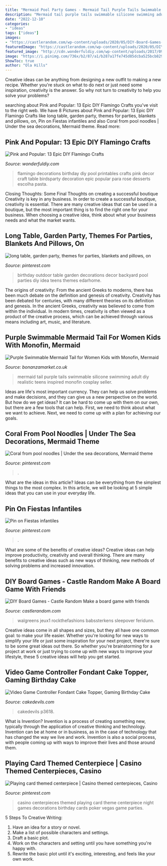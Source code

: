 ```yaml
---
title: "Mermaid Pool Party Games - Mermaid Tail Purple Tails Swimmable Silicone Swimming Adult Diy Realistic Teens Inspired Monofin Cosplay Seller"
description: "Mermaid tail purple tails swimmable silicone swimming adult diy realistic teens inspired monofin cosplay seller"
date: "2022-12-10"
categories:
- "ideas"
tags: ["ideas"]
images:
- "https://castlerandom.com/wp-content/uploads/2020/05/DIY-Board-Games-8.jpg"
featuredImage: "https://castlerandom.com/wp-content/uploads/2020/05/DIY-Board-Games-8.jpg"
featured_image: "http://cdn.wonderfuldiy.com/wp-content/uploads/2017/09/Flamingo-party-decor--768x1024.jpeg"
image: "https://i.pinimg.com/736x/b2/87/a1/b287a17fe745d85dcba525bcb829cc84.jpg"
ShowToc: true
author: "Ola Hills"
---
```



Creative ideas can be anything from designing a new outfit to making a new recipe. Whether you're stuck on what to do next or just need some inspiration, creativity is the answer. So why not turn to creativity to help you solve your problems?

	

		
searching about Pink and Popular: 13 Epic DIY Flamingo Crafts you've visit to the right web. We have 8 Pictures about Pink and Popular: 13 Epic DIY Flamingo Crafts like long table, garden party, themes for parties, blankets and pillows, on, Pin on Fiestas infantiles and also Coral from pool noodles | Under the sea decorations, Mermaid theme. Read more:
		
    
## Pink And Popular: 13 Epic DIY Flamingo Crafts

<img loading=lazy src="http://cdn.wonderfuldiy.com/wp-content/uploads/2017/09/Flamingo-party-decor--768x1024.jpeg" onerror="this.onerror=null;this.src='https://tse4.mm.bing.net/th?id=OIP.qY_R5la22jPctxB8xnmYVAHaJ4&amp;pid=15.1';" alt="Pink and Popular: 13 Epic DIY Flamingo Crafts">

_Source: wonderfuldiy.com_

>flamingo decorations birthday diy pool printables crafts pink decor craft table birdsparty decoration epic popular para rose desserts escolha pasta. 

	

Closing Thoughts: Some Final Thoughts on creating a successful boutique
Creativity is key in any business. In order to create a successful boutique, creativity is essential. There are many creative ideas that can be used in a boutique, but the most important thing is to find the right one for your business. When choosing a creative idea, think about what your business needs and what the market wants.

    
## Long Table, Garden Party, Themes For Parties, Blankets And Pillows, On

<img loading=lazy src="https://i.pinimg.com/736x/d0/df/25/d0df2565e7e6cc25dafc1fb3664b0934.jpg" onerror="this.onerror=null;this.src='https://tse1.mm.bing.net/th?id=OIP.oTwdTPU3nsTJdzp_asM3TgHaLG&amp;pid=15.1';" alt="long table, garden party, themes for parties, blankets and pillows, on">

_Source: pinterest.com_

>birthday outdoor table garden decorations decor backyard pool parties diy idea teens themes edarhome. 

	

The origins of creativity: From the ancient Greeks to moderns, there has been much debate on the definition and genesis of creativity.
Creativity has been debated for centuries, with many different theories on its definition and genesis. In the ancient Greeks, creativity was believed to come from within the individual. In modern times, creativity is often viewed as a product of the creative process, which can be achieved through various means including art, music, and literature.

    
## Purple Swimmable Mermaid Tail For Women Kids With Monofin, Mermaid

<img loading=lazy src="https://images.bonanzastatic.com/afu/images/9ced/5878/f5d5_5618788386/______20171207185227.jpg" onerror="this.onerror=null;this.src='https://tse4.mm.bing.net/th?id=OIP.c7lyQA4J0AviZHNgN_jJWgHaJ3&amp;pid=15.1';" alt="Purple Swimmable Mermaid Tail for Women Kids with Monofin, Mermaid">

_Source: bonanzamarket.co.uk_

>mermaid tail purple tails swimmable silicone swimming adult diy realistic teens inspired monofin cosplay seller. 

	

Ideas are life's most important currency. They can help us solve problems and make decisions, and they can give us a new perspective on the world. But how do we get ideas? It can be hard to come up with them on our own, but there are a few tools that can help. First, we need to think about what we want to achieve. Next, we need to come up with a plan for achieving our goals.

    
## Coral From Pool Noodles | Under The Sea Decorations, Mermaid Theme

<img loading=lazy src="https://i.pinimg.com/736x/be/49/17/be4917604ac2bb73f41ec57f0112f3bf.jpg" onerror="this.onerror=null;this.src='https://tse2.mm.bing.net/th?id=OIP.BiRGJ-y93Dddyc7gcTFkGgHaFj&amp;pid=15.1';" alt="Coral from pool noodles | Under the sea decorations, Mermaid theme">

_Source: pinterest.com_

>. 

	

What are the ideas in this article?
Ideas can be everything from the simplest things to the most complex. In this article, we will be looking at 5 simple ideas that you can use in your everyday life.

    
## Pin On Fiestas Infantiles

<img loading=lazy src="https://i.pinimg.com/736x/b2/87/a1/b287a17fe745d85dcba525bcb829cc84.jpg" onerror="this.onerror=null;this.src='https://tse4.mm.bing.net/th?id=OIP.VJwjUs9TI6-dwfykSG8YhAHaJ3&amp;pid=15.1';" alt="Pin on Fiestas infantiles">

_Source: pinterest.com_

>. 

	

What are some of the benefits of creative ideas?
Creative ideas can help improve productivity, creativity and overall thinking. There are many benefits to creative ideas such as new ways of thinking, new methods of solving problems and increased innovation.

    
## DIY Board Games - Castle Random Make A Board Game With Friends

<img loading=lazy src="https://castlerandom.com/wp-content/uploads/2020/05/DIY-Board-Games-8.jpg" onerror="this.onerror=null;this.src='https://tse3.mm.bing.net/th?id=OIP.cqOQgn6Cag_OyMnegyMo8AHaJ4&amp;pid=15.1';" alt="DIY Board Games - Castle Random Make a board game with friends">

_Source: castlerandom.com_

>walgreens jeux1 rockthefashions babssterkens sleepover feridunn. 

	

Creative ideas come in all shapes and sizes, but they all have one common goal: to make your life easier. Whether you're looking for new ways to simplify your life or just some inspiration for your next project, there're sure to be some great ideas out there. So whether you're brainstorming for a project at work or just trying to come up with new ways to improve your lifestyle, these 5 creative ideas will help you get started.

    
## Video Game Controller Fondant Cake Topper, Gaming Birthday Cake

<img loading=lazy src="https://www.cakedevils.com/uploads/1/0/9/0/10905695/s275947749466006588_p3618_i3_w2560.jpeg" onerror="this.onerror=null;this.src='https://tse3.mm.bing.net/th?id=OIP.DO1kl6rpZmaRTQSkcgneogHaEV&amp;pid=15.1';" alt="Video Game Controller Fondant Cake Topper, Gaming Birthday Cake">

_Source: cakedevils.com_

>cakedevils p3618. 

	

What is Invention?
Invention is a process of creating something new, typically through the application of creative thinking and technology. Invention can be at home or in business, as in the case of technology that has changed the way we live and work. Invention is also a social process, with people coming up with ways to improve their lives and those around them.

    
## Playing Card Themed Centerpiece | Casino Themed Centerpieces, Casino

<img loading=lazy src="https://i.pinimg.com/736x/53/16/90/53169040ae50c404ac508ec5c89c8ef2--casino-theme-casino-party.jpg" onerror="this.onerror=null;this.src='https://tse1.mm.bing.net/th?id=OIP.pA2m1InFGRFB_nXzKFV7fgHaJ4&amp;pid=15.1';" alt="Playing card themed centerpiece | Casino themed centerpieces, Casino">

_Source: pinterest.com_

>casino centerpieces themed playing card theme centerpiece night games decorations birthday cards poker vegas game parties. 

	

5 Steps To Creative Writing:
1. Have an idea for a story or novel.
2. Make a list of possible characters and settings.
3. Draft a basic plot.
4. Work on the characters and setting until you have something you're happy with.
5. Rewrite the basic plot until it's exciting, interesting, and feels like your own work.

